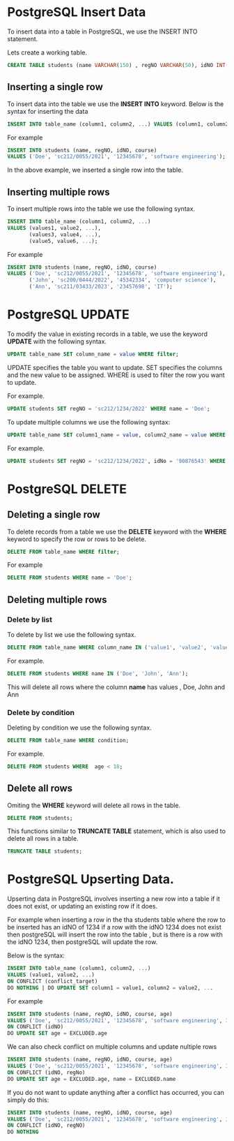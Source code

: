 # PostgreSQL Insert Data

To insert data into a table in PostgreSQL, we use the INSERT INTO statement.

Lets create a  working table.

```sql
CREATE TABLE students (name VARCHAR(150) , regNO VARCHAR(50), idNO INT(8), course VARCHAR(150), age INT(3));
```

## Inserting a single row

To insert data into the table we use the **INSERT INTO** keyword. Below is the syntax for inserting the data

```sql
INSERT INTO table_name (column1, column2, ...) VALUES (column1, column2, ...);
```
For example 

```sql
INSERT INTO students (name, regNO, idNO, course) 
VALUES ('Doe', 'sc212/0055/2021', '12345678', 'software engineering');
```

In the above example, we inserted a single row into the table.

## Inserting multiple rows

To insert multiple rows into the table we use the following syntax.

```sql
INSERT INTO table_name (column1, column2, ...)
VALUES (values1, value2, ...),
       (values3, value4, ...),
       (value5, value6, ...);
```
For example

```sql
INSERT INTO students (name, regNO, idNO, course)
VALUES ('Doe', 'sc212/0055/2021', '12345678', 'software engineering'),
       ('John', 'sc200/0444/2022', '45342334', 'computer science'),
       ('Ann', 'sc211/03433/2023', '23457698', 'IT');
```

# PostgreSQL UPDATE

To modify the value in existing records in a table, we use the keyword **UPDATE** with the following syntax.

```sql
UPDATE table_name SET column_name = value WHERE filter;
```
UPDATE specifies the table you want to update.
SET specifies the columns and the new value to be assigned.
WHERE is used to filter the row you want to update.

For example.

```sql
UPDATE students SET regNO = 'sc212/1234/2022' WHERE name = 'Doe';
```
To update multiple columns we use the following syntax:

```sql
UPDATE table_name SET column1_name = value, column2_name = value WHERE filter;
```

For example.

```sql
UPDATE students SET regNO = 'sc212/1234/2022', idNo = '90876543' WHERE name = 'Doe';
```

# PostgreSQL DELETE

## Deleting a single row
To delete records from a table we use the **DELETE** keyword with the **WHERE** keyword to specify the row or rows to be delete.

```sql
DELETE FROM table_name WHERE filter;
```
For example 

```sql
DELETE FROM students WHERE name = 'Doe';
```

## Deleting multiple rows

### Delete by list
To delete by list we use the following syntax.

```sql
DELETE FROM table_name WHERE column_name IN ('value1', 'value2', 'value3' ...);
```
For example.

```sql
DELETE FROM students WHERE name IN ('Doe', 'John', 'Ann');
```
This will delete all rows where the column **name** has values , Doe, John and Ann

### Delete by condition

Deleting by condition we use the following syntax.

```sql
DELETE FROM table_name WHERE condition;
```

For example.
```sql
DELETE FROM students WHERE  age < 18;
```
## Delete all rows

Omiting the **WHERE** keyword will delete all rows in the table.
```sql
DELETE FROM students;
```
This functions similar to **TRUNCATE TABLE** statement, which is also used to delete all rows in a table.

```sql
TRUNCATE TABLE students;
```

# PostgreSQL Upserting Data.

Upserting data in PostgreSQL involves inserting a new row into a table if it does not exist, or updating an existing row if it does. 

For example when inserting a row in the tha students table where the row to be inserted has an idNO of 1234 if a row with the idNO 1234 does not exist then postgreSQL will insert the row into the table , but is there is a row with the idNO 1234, then postgreSQL will update the row.

Below is the syntax:

```sql
INSERT INTO table_name (column1, column2, ...)
VALUES (value1, value2, ...)
ON CONFLICT (conflict_target)
DO NOTHING | DO UPDATE SET column1 = value1, column2 = value2, ...
```

For example

```sql
INSERT INTO students (name, regNO, idNO, course, age) 
VALUES ('Doe', 'sc212/0055/2021', '12345678', 'software engineering', 30)
ON CONFLICT (idNO)
DO UPDATE SET age = EXCLUDED.age
```

We can also check conflict on multiple columns and update nultiple rows 

```sql
INSERT INTO students (name, regNO, idNO, course, age) 
VALUES ('Doe', 'sc212/0055/2021', '12345678', 'software engineering', 30)
ON CONFLICT (idNO, regNo)
DO UPDATE SET age = EXCLUDED.age, name = EXCLUDED.name
```

If you do not want to update anything after a conflict has occurred, you can simply do this:

```sql
INSERT INTO students (name, regNO, idNO, course, age) 
VALUES ('Doe', 'sc212/0055/2021', '12345678', 'software engineering', 30)
ON CONFLICT (idNO, regNO)
DO NOTHING
```
